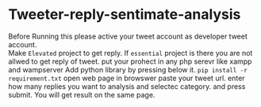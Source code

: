 # Tweeter-reply-sentimate-analysis
Before Running this please active your tweet account as developer tweet account.   
Make ``` Elevated ``` project to get reply. If ```essential``` project is there you are not allwed to get reply of tweet.
put your prohect in any php serevr like xampp and wampserver
Add python library by pressing below it.
```pip install -r requirement.txt```
open web page in browswer paste your tweet url. enter how many replies you want to analysis and selectec category. and press submit.
You will get result on the same page.

